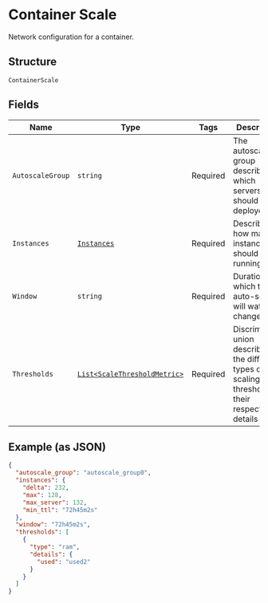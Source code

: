 
# Container Scale

Network configuration for a container.

## Structure

`ContainerScale`

## Fields

| Name | Type | Tags | Description |
|  --- | --- | --- | --- |
| `AutoscaleGroup` | `string` | Required | The autoscaling group describes which servers should be deployed |
| `Instances` | [`Instances`](../../doc/models/instances.md) | Required | Describes how many instances should be running |
| `Window` | `string` | Required | Duration in which the auto-scaler will watch for changes |
| `Thresholds` | [`List<ScaleThresholdMetric>`](../../doc/models/containers/scale-threshold-metric.md) | Required | Discriminated union describing the different types of scaling threshold and their respective details |

## Example (as JSON)

```json
{
  "autoscale_group": "autoscale_group0",
  "instances": {
    "delta": 232,
    "max": 128,
    "max_server": 132,
    "min_ttl": "72h45m2s"
  },
  "window": "72h45m2s",
  "thresholds": [
    {
      "type": "ram",
      "details": {
        "used": "used2"
      }
    }
  ]
}
```

